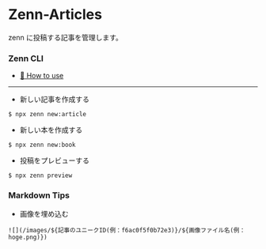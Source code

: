 # Zenn-Articles

zenn に投稿する記事を管理します。

### Zenn CLI

- [📘 How to use](https://zenn.dev/zenn/articles/zenn-cli-guide)

---

- 新しい記事を作成する

```
$ npx zenn new:article
```

- 新しい本を作成する

```
$ npx zenn new:book
```

- 投稿をプレビューする

```
$ npx zenn preview
```

### Markdown Tips

- 画像を埋め込む

```
![](/images/${記事のユニークID(例：f6ac0f5f0b72e3)}/${画像ファイル名(例：hoge.png)})
```
